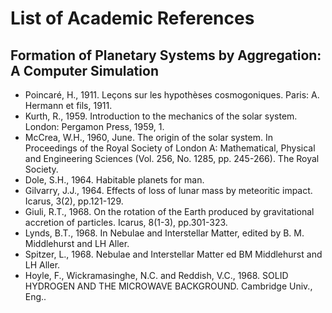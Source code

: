 # List of Academic References
 

## Formation of Planetary Systems by Aggregation: A Computer Simulation
- Poincaré, H., 1911. Leçons sur les hypothèses cosmogoniques. Paris: A. Hermann et fils, 1911.
- Kurth, R., 1959. Introduction to the mechanics of the solar system. London: Pergamon Press, 1959, 1.
- McCrea, W.H., 1960, June. The origin of the solar system. In Proceedings of the Royal Society of London A: Mathematical, Physical and Engineering Sciences (Vol. 256, No. 1285, pp. 245-266). The Royal Society.
- Dole, S.H., 1964. Habitable planets for man.
- Gilvarry, J.J., 1964. Effects of loss of lunar mass by meteoritic impact. Icarus, 3(2), pp.121-129.
- Giuli, R.T., 1968. On the rotation of the Earth produced by gravitational accretion of particles. Icarus, 8(1-3), pp.301-323.
- Lynds, B.T., 1968. In Nebulae and Interstellar Matter, edited by B. M. Middlehurst and LH Aller.
- Spitzer, L., 1968. Nebulae and Interstellar Matter ed BM Middlehurst and LH Aller.
- Hoyle, F., Wickramasinghe, N.C. and Reddish, V.C., 1968. SOLID HYDROGEN AND THE MICROWAVE BACKGROUND. Cambridge Univ., Eng..